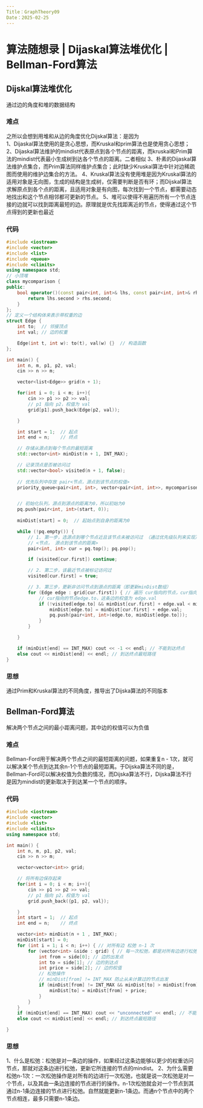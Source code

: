 ```yaml
---
Title：GraphTheory09
Date：2025-02-25
---
```

# 算法随想录 | Dijaskal算法堆优化 | Bellman-Ford算法
## Dijskal算法堆优化
通过边的角度和堆的数据结构
### 难点
之所以会想到用堆和从边的角度优化Dijskal算法：是因为\
1、Dijaskal算法使用的是贪心思想，而Kruskal和prim算法也是使用贪心思想；
2、Dijaskal算法维护的mindist代表原点到各个节点的距离，而kruskal和Prim算法的mindist代表最小生成树到达各个节点的距离。二者相似
3、朴素的Dijaskal算法维护点集合，而Prim算法同样维护点集合；此时缺少Kruskal算法中针对边稀疏图而使用的维护边集合的方法。
4、Kruskal算法没有使用堆是因为Kruskal算法的适用对象是无向图，生成的结构是生成树，仅需要判断是否有环；而Dijskal算法求解原点到各个点的距离，且适用对象是有向图，每次找到一个节点，都需要动态地找出和这个节点相邻都可更新的节点。
5、堆可以使得不用遍历所有一个节点连接的边就可以找到距离最短的边。原理就是优先找距离近的节点，使得通过这个节点得到的更新也最近
### 代码
~~~C++
#include <iostream>
#include <vector>
#include <list>
#include <queue>
#include <climits>
using namespace std; 
// 小顶堆
class mycomparison {
public:
    bool operator()(const pair<int, int>& lhs, const pair<int, int>& rhs) {
        return lhs.second > rhs.second;
    }
};
// 定义一个结构体来表示带权重的边
struct Edge {
    int to;  // 邻接顶点
    int val; // 边的权重

    Edge(int t, int w): to(t), val(w) {}  // 构造函数
};

int main() {
    int n, m, p1, p2, val;
    cin >> n >> m;

    vector<list<Edge>> grid(n + 1);

    for(int i = 0; i < m; i++){
        cin >> p1 >> p2 >> val; 
        // p1 指向 p2，权值为 val
        grid[p1].push_back(Edge(p2, val));

    }

    int start = 1;  // 起点
    int end = n;    // 终点

    // 存储从源点到每个节点的最短距离
    std::vector<int> minDist(n + 1, INT_MAX);

    // 记录顶点是否被访问过
    std::vector<bool> visited(n + 1, false); 
    
    // 优先队列中存放 pair<节点，源点到该节点的权值>
    priority_queue<pair<int, int>, vector<pair<int, int>>, mycomparison> pq;


    // 初始化队列，源点到源点的距离为0，所以初始为0
    pq.push(pair<int, int>(start, 0)); 
    
    minDist[start] = 0;  // 起始点到自身的距离为0

    while (!pq.empty()) {
        // 1. 第一步，选源点到哪个节点近且该节点未被访问过 （通过优先级队列来实现）
        // <节点， 源点到该节点的距离>
        pair<int, int> cur = pq.top(); pq.pop();

        if (visited[cur.first]) continue;

        // 2. 第二步，该最近节点被标记访问过
        visited[cur.first] = true;

        // 3. 第三步，更新非访问节点到源点的距离（即更新minDist数组）
        for (Edge edge : grid[cur.first]) { // 遍历 cur指向的节点，cur指向的节点为 edge
            // cur指向的节点edge.to，这条边的权值为 edge.val
            if (!visited[edge.to] && minDist[cur.first] + edge.val < minDist[edge.to]) { // 更新minDist
                minDist[edge.to] = minDist[cur.first] + edge.val;
                pq.push(pair<int, int>(edge.to, minDist[edge.to]));
            }
        }

    }

    if (minDist[end] == INT_MAX) cout << -1 << endl; // 不能到达终点
    else cout << minDist[end] << endl; // 到达终点最短路径
}
~~~
### 思想
通过Prim和Kruskal算法的不同角度，推导出了Dijska算法的不同版本
## Bellman-Ford算法
解决两个节点之间的最小距离问题，其中边的权值可以为负值
### 难点
Bellman-Ford用于解决两个节点之间的最短距离的问题，如果重复n -  1次，就可以解决某个节点到达其余n-1个节点的最短距离。于Dijska算法不同的是，Bellman-Ford可以解决权值为负数的情况，而Dijska算法不行，Dijska算法不行是因为mindist的更新取决于到达某一个节点的顺序。
### 代码 
~~~c++
#include <iostream>
#include <vector>
#include <list>
#include <climits>
using namespace std;

int main() {
    int n, m, p1, p2, val;
    cin >> n >> m;

    vector<vector<int>> grid;

    // 将所有边保存起来
    for(int i = 0; i < m; i++){
        cin >> p1 >> p2 >> val;
        // p1 指向 p2，权值为 val
        grid.push_back({p1, p2, val});

    }
    int start = 1;  // 起点
    int end = n;    // 终点

    vector<int> minDist(n + 1 , INT_MAX);
    minDist[start] = 0;
    for (int i = 1; i < n; i++) { // 对所有边 松弛 n-1 次
        for (vector<int> &side : grid) { // 每一次松弛，都是对所有边进行松弛
            int from = side[0]; // 边的出发点
            int to = side[1]; // 边的到达点
            int price = side[2]; // 边的权值
            // 松弛操作 
            // minDist[from] != INT_MAX 防止从未计算过的节点出发
            if (minDist[from] != INT_MAX && minDist[to] > minDist[from] + price) { 
                minDist[to] = minDist[from] + price;  
            }
        }
    }
    if (minDist[end] == INT_MAX) cout << "unconnected" << endl; // 不能到达终点
    else cout << minDist[end] << endl; // 到达终点最短路径

}
~~~
### 思想
1、什么是松弛：松弛是对一条边的操作，如果经过这条边能够以更少的权重访问节点，那就对这条边进行松弛，更新它所连接的节点的mindist。
2、为什么需要松弛n-1次：一次松弛操作是对所有的边进行一次松弛，也就是说一次松弛是对一个节点，以及其由一条边连接的节点进行的操作。n-1次松弛就会对一个节点到其通过n-1条边连接的节点进行松弛。自然就能更新n-1条边。而通n个节点中的两个节点相连，最多只需要n-1条边。
